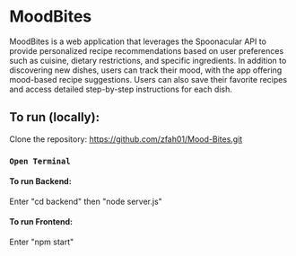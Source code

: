 # MoodBites

MoodBites is a web application that leverages the Spoonacular API to provide personalized recipe recommendations based on user preferences such as cuisine, dietary restrictions, and specific ingredients. In addition to discovering new dishes, users can track their mood, with the app offering mood-based recipe suggestions. Users can also save their favorite recipes and access detailed step-by-step instructions for each dish.

## To run (locally):

Clone the repository:
https://github.com/zfah01/Mood-Bites.git

### `Open Terminal`
#### To run Backend:
Enter "cd backend" then "node server.js"
#### To run Frontend:
Enter "npm start"
